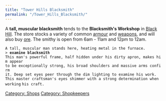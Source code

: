 ```yaml
---
title: "Tower Hills Blacksmith"
permalink: "/Tower_Hills_Blacksmith/"
---
```


A **tall, muscular blacksmith** tends to the **Blacksmith's Workshop**
in [Black Hill](Black_Hill "wikilink"). The store stocks a variety of
common [armour](armour "wikilink") and [weapons](weapon "wikilink"), and
will also buy [ore](ore "wikilink"). The smithy is open from 6am - 11am
and 12pm to 12am.

`A tall, muscular man stands here, heating metal in the furnace.`
`> `**`examine blacksmith`**
`This man's powerful frame, half hidden under his dirty apron, makes him appear`
`to be exceptionally strong, his broad shoulders and massive arms confirm`
`it. Deep set eyes peer through the dim lighting to examine his work.`
`This master craftsman's eyes shimmer with a strong determination when working`
`his craft.`

[Category: Shops](Category:_Shops "wikilink") [Category:
Shopkeepers](Category:_Shopkeepers "wikilink")